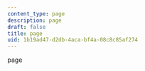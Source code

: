 ```yaml
---
content_type: page
description: page
draft: false
title: page
uid: 1b19ad47-d2db-4aca-bf4a-08c8c85af274
---
```

page